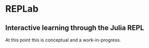 # REPLab

## Interactive learning through the Julia REPL

At this point this is conceptual and a work-in-progress.
